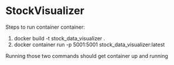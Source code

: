 # StockVisualizer




Steps to run container container:

1. docker build -t stock_data_visualizer .
2. docker container run -p 5001:5001 stock_data_visualizer:latest

Running those two commands should get container up and running

